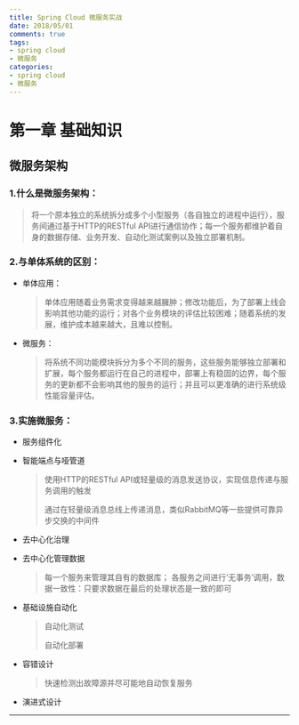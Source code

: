 ```yaml
---
title: Spring Cloud 微服务实战
date: 2018/05/01
comments: true
tags:
- spring cloud
- 微服务
categories:
- spring cloud
- 微服务
---
```

# 第一章 基础知识
## 微服务架构
### 1.什么是微服务架构：
> 将一个原本独立的系统拆分成多个小型服务（各自独立的进程中运行），服务间通过基于HTTP的RESTful API进行通信协作；每一个服务都维护着自身的数据存储、业务开发、自动化测试案例以及独立部署机制。

### 2.与单体系统的区别：
* 单体应用：
    > 单体应用随着业务需求变得越来越臃肿；修改功能后，为了部署上线会影响其他功能的运行；对各个业务模块的评估比较困难；随着系统的发展，维护成本越来越大，且难以控制。 
* 微服务：
    > 将系统不同功能模块拆分为多个不同的服务，这些服务能够独立部署和扩展，每个服务都运行在自己的进程中，部署上有稳固的边界，每个服务的更新都不会影响其他的服务的运行；并且可以更准确的进行系统级性能容量评估。

<!-- more -->

### 3.实施微服务：
* 服务组件化
* 智能端点与哑管道

    > 使用HTTP的RESTful API或轻量级的消息发送协议，实现信息传递与服务调用的触发
    >
    > 通过在轻量级消息总线上传递消息，类似RabbitMQ等一些提供可靠异步交换的中间件

* 去中心化治理
* 去中心化管理数据

    > 每一个服务来管理其自有的数据库；
    > 各服务之间进行‘无事务’调用，数据一致性：只要求数据在最后的处理状态是一致的即可

* 基础设施自动化

    > 自动化测试
    >
    > 自动化部署

* 容错设计

    > 快速检测出故障源并尽可能地自动恢复服务

* 演进式设计
---